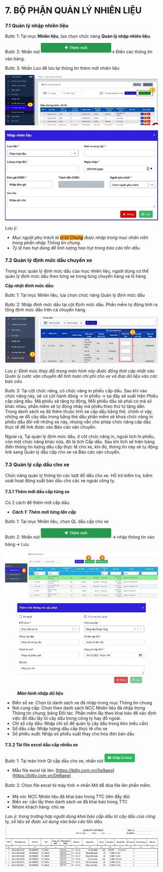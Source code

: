 # 7. BỘ PHẬN QUẢN LÝ NHIÊN LIỆU

### 7.1 **Quản lý nhập nhiên liệu** <a href="#_qbtyoq" id="_qbtyoq"></a>

Bước 1: Tại mục **Nhiên liệu**, lựa chọn chức năng **Quản lý nhập nhiên liệu**.

Bước 2: Nhấn nút <img src="../../.gitbook/assets/0 (7).png" alt="" data-size="line">🡪 Điền các thông tin vào bảng.

Bước 3: Nhấn Lưu để lưu lại thông tin thêm mới nhiên liệu

![](../../.gitbook/assets/1.jpeg)

![](../../.gitbook/assets/2.jpeg)

_Lưu ý:_

* _Mục người phụ trách là <mark style="background-color:orange;">vị trí Chung</mark> được nhập trong mục nhân viên trong phần nhập Thông tin chung._
* _Tỷ lệ hao hụt dùng để tính lượng hao hụt trong báo cáo tồn dầu._

### **7.2 Quản lý định mức dầu chuyến xe** <a href="#_3abhhcj" id="_3abhhcj"></a>

Trong mục quản lý định mức dầu của mục nhiên liệu, người dùng có thể quản lý định mức dầu theo từng xe trong từng chuyến hàng và lô hàng

**Cập nhật đinh mức dầu:**

Bước 1: Tại mục Nhiên liệu, lựa chọn chức năng Quản lý định mức dầu

Bước 2: Nhập định mức dầu tại cột Định mức dầu. Phần mềm tự động tính ra tổng định mức dầu trên cả chuyến hàng.

![](../../.gitbook/assets/3.jpeg)

_Lưu ý: Định mức thay đổi trong màn hình này được đồng thời cập nhật vào Quản lý cước vận chuyển để tính toán chi phí cho xe và đưa dữ liệu vào các báo cáo._

Bước 3: Tại cột chức năng, có chức năng in phiếu cấp dầu. Sau khi vào chức năng này, sẽ có cột hành động -> In phiếu -> tại đây sẽ xuất hiện Phiếu cấp xăng dầu. Mã phiếu sẽ tăng tự động, Mỗi phiếu dầu sẽ phải có mã số khác nhau, phần mềm sẽ tự động nhảy mã phiếu theo thứ tự tặng dần. Trong danh sách xe đã thêm thuộc tính xe cấp dầu bằng thẻ, chính vì vậy, những xe đổ cây dầu trong bằng thẻ dầu phần mềm sẽ khoá chức năng in phiếu dầu đối với những xe này, nhưng vẫn cho phép chức năng cấp dầu thực tế để link được vào Báo cáo vận chuyển.

Ngoài ra, Tại quản lý định mức dầu, ở cột chức năng in, ngoài tích In phiếu, còn một chức năng khác nữa, đó là tích Cấp dầu. Sau khi tích sẽ hiện bảng điền thông tin lượng dầu cấp thực tế cho xe, khi đó, thông tin này sẽ tự động link sang Quản lý dầu cấp cho xe và Báo cáo vận chuyển.

### **7.3 Quản lý cấp dầu cho xe** <a href="#_49gfa85" id="_49gfa85"></a>

Chức năng quản lý thông tin các lượt đổ dầu cho xe. Hỗ trợ kiểm tra, kiểm soát hoạt động xuất bán dầu cho các xe ngoài công ty.

#### **7.3.1 Thêm mới dầu cấp từng xe** <a href="#_2olpkfy" id="_2olpkfy"></a>

Có 2 cách để thêm mới cấp dầu:

* _**Cách 1: Thêm mới từng lần cấp**_

Bước 1: Tại mục Nhiên liệu, chọn QL dầu cấp cho xe

Bước 2: Nhấn nút <img src="../../.gitbook/assets/4 (2).png" alt="" data-size="line"> 🡪 nhập thông tin vào bảng 🡪 Lưu.

![](../../.gitbook/assets/5.png)

<figure><img src="../../.gitbook/assets/6 (9).png" alt=""><figcaption><p><em><strong>Màn hình nhập dữ liệu</strong></em></p></figcaption></figure>

* Biển số xe: Chọn từ danh sách xe đã nhập trong mục Thông tin chung
* Nơi cung cấp: Chọn theo danh sách NCC Nhiên liệu đã nhập trong Thông tin chung, bảng Đối tác. Phần mềm lấy theo khai báo để xác định việc đổ dầu lấy từ cây dầu trong công ty hay đổ ngoài.
* Chỉ số cây dầu: Nhập chỉ số để quản lý cây dầu trong kho (nếu cần)
* Số dầu cấp: Nhập lượng dầu cấp thực tế cho xe
* Số phiếu xuất: Nhập số phiếu xuất thay cho hóa đơn bán dầu

#### **7.3.2 Tải file excel dầu cấp nhiều xe** <a href="#_13qzunr" id="_13qzunr"></a>

Bước 1: Tại màn hình Ql cấp dầu cho xe, nhấn nút <img src="../../.gitbook/assets/7 (1).png" alt="" data-size="line">

* Mẫu file excel tải lên: [https://bitly.com.vn/0e9aeq](https://bitly.com.vn/0e9aeq)

Bước 2: Chọn file excel từ máy tính 🡪 nhấn Mở để đưa file lên phần mềm.

* Mã vòi: NCC Nhiên liệu đã khai báo trong TTC (tên đầy đủ)
* Biển xe: cần lấy theo danh sách xe đã khai báo trong TTC
* Nhóm khách hàng: chủ xe

_Lưu ý: trong trường hợp người dùng khai báo cấp dầu từ cây dầu của công ty, số liệu sẽ được sử dụng vào báo cáo tồn dầu._

![Mẫu nhập liệu file excel](../../.gitbook/assets/8.png)

